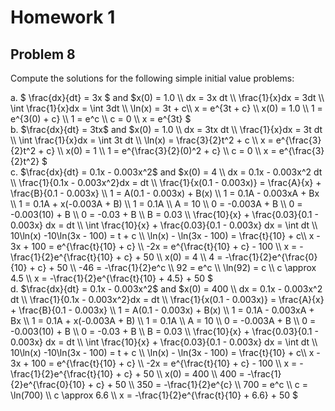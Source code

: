 # Homework 1

## Problem 8

Compute the solutions for the following simple initial value problems:
<p>
a. $ \frac{dx}{dt} = 3x $ and $x(0) = 1.0 \\
 dx = 3x dt \\
 \frac{1}{x}dx = 3dt \\
 \int \frac{1}{x}dx = \int 3dt \\
 \ln(x) = 3t + c\\
 x = e^{3t + c} \\
 x(0) = 1.0 \\
 1 = e^{3(0) + c} \\
 1 = e^c \\
 c = 0 \\
 x = e^{3t}
 $
 <br>
 b. $\frac{dx}{dt} = 3tx$ and $x(0) = 1.0 \\
 dx = 3tx dt \\
 \frac{1}{x}dx = 3t dt \\
 \int \frac{1}{x}dx = \int 3t dt \\
 \ln(x) = \frac{3}{2}t^2 + c \\
 x = e^{\frac{3}{2}t^2 + c} \\
 x(0) = 1 \\
 1 = e^{\frac{3}{2}(0)^2 + c} \\
 c = 0 \\
 x = e^{\frac{3}{2}t^2}
 $
 <br>
 c. $\frac{dx}{dt} = 0.1x - 0.003x^2$ and $x(0) = 4 \\
 dx = 0.1x - 0.003x^2 dt \\
 \frac{1}{0.1x - 0.003x^2}dx = dt \\
 \frac{1}{x(0.1 - 0.003x)} = \frac{A}{x} + \frac{B}{0.1 - 0.003x} \\
 1 = A(0.1 - 0.003x) + B(x) \\
1 = 0.1A - 0.003xA + Bx \\
1 = 0.1A + x(-0.003A + B) \\
1 = 0.1A \\
A = 10 \\
0 = -0.003A + B \\
0 = -0.003(10) + B \\
0 = -0.03 + B \\
B = 0.03 \\
\frac{10}{x} + \frac{0.03}{0.1 - 0.003x} dx = dt \\
\int \frac{10}{x} + \frac{0.03}{0.1 - 0.003x} dx = \int dt \\
10\ln(x) -10\ln(3x - 100)  = t + c \\
\ln(x) - \ln(3x - 100) = \frac{t}{10} + c\\
x - 3x + 100 = e^{\frac{t}{10} + c} \\
-2x = e^{\frac{t}{10} + c} - 100 \\
x = -\frac{1}{2}e^{\frac{t}{10} + c} + 50 \\
x(0) = 4 \\
4 = -\frac{1}{2}e^{\frac{0}{10} + c} + 50 \\
-46 = -\frac{1}{2}e^c \\
92 = e^c \\
\ln(92) = c \\
c \approx 4.5 \\
x = -\frac{1}{2}e^{\frac{t}{10} + 4.5} + 50 
 $ 
 <br>
 d. $\frac{dx}{dt} = 0.1x - 0.003x^2$ and $x(0) = 400 \\
   dx = 0.1x - 0.003x^2 dt \\
 \frac{1}{0.1x - 0.003x^2}dx = dt \\
 \frac{1}{x(0.1 - 0.003x)} = \frac{A}{x} + \frac{B}{0.1 - 0.003x} \\
 1 = A(0.1 - 0.003x) + B(x) \\
1 = 0.1A - 0.003xA + Bx \\
1 = 0.1A + x(-0.003A + B) \\
1 = 0.1A \\
A = 10 \\
0 = -0.003A + B \\
0 = -0.003(10) + B \\
0 = -0.03 + B \\
B = 0.03 \\
\frac{10}{x} + \frac{0.03}{0.1 - 0.003x} dx = dt \\
\int \frac{10}{x} + \frac{0.03}{0.1 - 0.003x} dx = \int dt \\
10\ln(x) -10\ln(3x - 100)  = t + c \\
\ln(x) - \ln(3x - 100) = \frac{t}{10} + c\\
x - 3x + 100 = e^{\frac{t}{10} + c} \\
-2x = e^{\frac{t}{10} + c} - 100 \\
x = -\frac{1}{2}e^{\frac{t}{10} + c} + 50 \\
x(0) = 400 \\
400 = -\frac{1}{2}e^{\frac{0}{10} + c} + 50 \\
350 = -\frac{1}{2}e^{c} \\
700 = e^c \\
c = \ln(700) \\
c \approx 6.6 \\
x = -\frac{1}{2}e^{\frac{t}{10} + 6.6} + 50 $
  </p>
